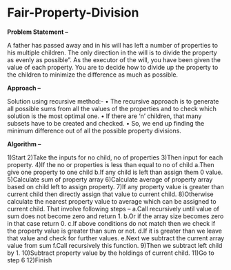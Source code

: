 # Fair-Property-Division

**Problem Statement –**

A father has passed away and in his will has left a number of properties to his multiple children. The only direction in the will is to divide the property as evenly as possible”.
As the executor of the will, you have been given the value of each property. You are to decide how to divide up the property to the children to minimize the difference as much as possible.

**Approach –** 

Solution using recursive method:- 
• The recursive approach is to generate all possible sums from all the values of the properties and to check which solution is the most optimal one. 
• If there are ‘n’ children, that many subsets have to be created and checked.
• So, we end up finding the minimum difference out of all the possible property divisions.


**Algorithm –** 

1)Start 
2)Take the inputs for no child, no of properties 
3)Then input for each property. 
4)If the no or properties is less than equal to no of child 
  a.Then give one property to one child 
  b.If any child is left than assign them 0 value. 
5)Calculate sum of property array 
6)Calculate average of property array based on child left to assign property. 
7)If any property value is greater than current child then directly assign that value to current child. 
8)Otherwise calculate the nearest property value to average which can be assigned to current child. That involve following steps –
  a.Call recursively until value of sum does not become zero and return 1.
  b.Or if the array size becomes zero in that case return 0. 
  c.If above conditions do not match then we check if the property value is greater than sum or not. 
  d.If it is greater than we leave that value and check for further values.
  e.Next we subtract the current array value from sum 
  f.Call recursively this function. 
9)Then we subtract left child by 1. 
10)Subtract property value by the holdings of current child. 
11)Go to step 6 
12)Finish
